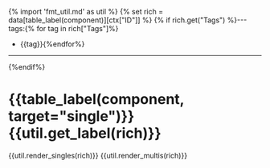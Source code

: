 {% import 'fmt_util.md' as util %}
{% set rich = data[table_label(component)][ctx["ID"]] %}
{% if rich.get("Tags") %}---
tags:{% for tag in rich["Tags"]%}

  - {{tag}}{%endfor%}

---

{%endif%}
# {{table_label(component, target="single")}} {{util.get_label(rich)}}
{{util.render_singles(rich)}}
{{util.render_multis(rich)}}